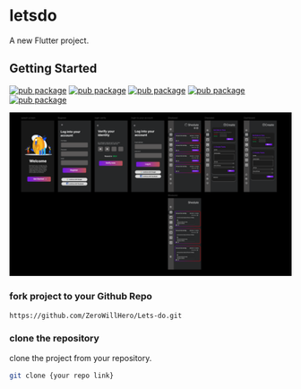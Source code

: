 # letsdo

A new Flutter project.

## Getting Started

[![pub package](https://img.shields.io/pub/v/flutter.svg)](https://pub.dev/packages/flutter)
[![pub package](https://img.shields.io/pub/v/cupertino_icons.svg)](https://pub.dev/packages/cupertino_icons)
[![pub package](https://img.shields.io/pub/v/get.svg)](https://pub.dev/packages/get)
[![pub package](https://img.shields.io/pub/v/flutter_test.svg)](https://pub.dev/packages/flutter_test)
[![pub package](https://img.shields.io/pub/v/flutter_lints.svg)](https://pub.dev/packages/flutter_lints)

![Cover Photo](assets/cover/cover.png)

### fork project to your Github Repo 

```http
https://github.com/ZeroWillHero/Lets-do.git
```

### clone the repository
clone the project from your repository.
```bash
git clone {your repo link}
```
